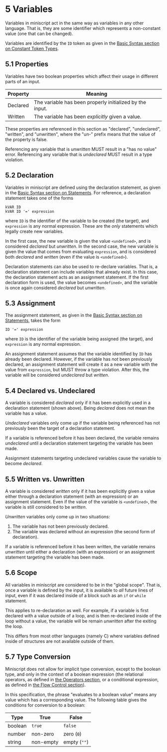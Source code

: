 # 5 Variables
Variables in miniscript act in the same way as variables in any other language. That is, they are some identifier which represents a non-constant value (one that can be changed).

Variables are identified by the `ID` token as given in the [Basic Syntax section on Constant Token Types](../basic_syntax/tokens.md#212-constant-token-types).

## 5.1 Properties
Variables have two boolean properties which affect their usage in different parts of an input.

| Property |                          Meaning                         |
| -------- | -------------------------------------------------------- |
| Declared | The variable has been properly initialized by the input. |
| Written  | The variable has been *explicitly* given a value.        |

These properties are referenced in this section as "declared", "undeclared", "written", and "unwritten", where the "un-" prefix means that the value of the property is false.

Referencing any variable that is *unwritten* MUST result in a "has no value" error. Referencing any variable that is *undeclared* MUST result in a type violation.

## 5.2 Declaration
Variables in miniscript are defined using the declaration statement, as given in the [Basic Syntax section on Statements](../basic_syntax/statements.md#231-declaration). For reference, a declaration statement takes one of the forms

    kVAR ID
    kVAR ID '=' expression

where `ID` is the identifier of the variable to be created (the target), and `expression` is any normal expression. These are the *only* statements which legally create new variables.

In the first case, the new variable is given the value `<undefined>`, and is considered *declared* but *unwritten*. In the second case, the new variable is given the value that comes from evaluating `expression`, and is considered both *declared* and *written* (even if the value is `<undefined>`).

Declaration statements can also be used to re-declare variables. That is, a declaration statement can include variables that already exist. In this case, the declaration statement acts as an assignment statement. If the first declaration form is used, the value becomes `<undefined>`, and the variable is once again considered *declared* but *unwritten*.

## 5.3 Assignment
The assignment statement, as given in the [Basic Syntax section on Statements](../basic_syntax/statements.md#232-assignment), takes the form

    ID '=' expression

where `ID` is the identifier of the variable being assigned (the target), and `expression` is any normal expression.

An assignment statement assumes that the variable identified by `ID` has already been declared. However, if the variable has *not* been previously declared, an assignment statement will create it as a new variable with the value from `expression`, but MUST throw a type violation. After this, the variable will be considered *undeclared* but *written*.

## 5.4 Declared vs. Undeclared
A variable is considered *declared* only if it has been explicitly used in a declaration statement (shown above). Being *declared* does not mean the variable has a value.

*Undeclared* variables only come up if the variable being referenced has not previously been the target of a declaration statement.

If a variable is referenced before it has been declared, the variable remains *undeclared* until a declaration statement targeting the variable has been made.

Assignment statements targeting undeclared variables cause the variable to become *declared*.

## 5.5 Written vs. Unwritten
A variable is considered *written* only if it has been explicitly given a value either through a declaration statement (with an expression) or an assignment statement. Even if the value of the variable is `<undefined>`, the variable is still considered to be *written*.

*Unwritten* variables only come up in two situations:

  1. The variable has not been previously declared.
  2. The variable was declared without an expression (the second form of declaration).

If a variable is referenced before it has been written, the variable remains *unwritten* until either a declaration (with an expression) or an assignment statement targeting the variable has been made.

## 5.6 Scope
All variables in miniscript are considered to be in the "global scope". That is, once a variable is defined by the input, it is available to *all* future lines of input, even if it was declared inside of a block such as an `if` or `while` statement.

This applies to re-declaration as well. For example, if a variable is first declared with a value outside of a loop, and is then re-declared inside of the loop without a value, the variable will be remain *unwritten* after the exiting the loop.

This differs from most other languages (namely C) where variables defined inside of structures are not available outside of them.

## 5.7 Type Conversion
Miniscript does not allow for implicit type conversion, except to the boolean type, and only in the context of a boolean expression (the relational operators, as defined in [the Operators section](../operators/index.md#66-relational), or a conditional expression, as defined in [the Flow Control section](../flow_control/conditionals.md#7111-if)).

In this specification, the phrase "evaluates to a boolean value" means any value which has a corresponding value. The following table gives the conditions for conversion to a boolean:

|   Type  |    True   |    False     |
| ------- | --------- | ------------ |
| boolean | `true`    | `false`      |
| number  | non-zero  | zero (`0`)   |
| string  | non-empty | empty (`""`) |

